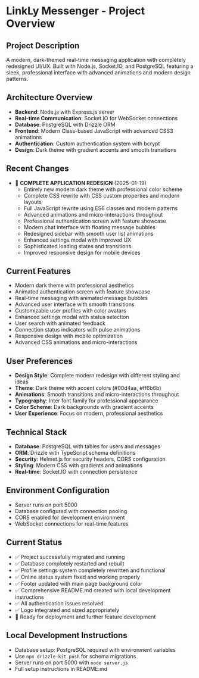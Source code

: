 # LinkLy Messenger - Project Overview

## Project Description
A modern, dark-themed real-time messaging application with completely redesigned UI/UX. Built with Node.js, Socket.IO, and PostgreSQL featuring a sleek, professional interface with advanced animations and modern design patterns.

## Architecture Overview
- **Backend**: Node.js with Express.js server
- **Real-time Communication**: Socket.IO for WebSocket connections
- **Database**: PostgreSQL with Drizzle ORM
- **Frontend**: Modern Class-based JavaScript with advanced CSS3 animations
- **Authentication**: Custom authentication system with bcrypt
- **Design**: Dark theme with gradient accents and smooth transitions

## Recent Changes
- 🚀 **COMPLETE APPLICATION REDESIGN** (2025-01-19)
  - Entirely new modern dark theme with professional color scheme
  - Complete CSS rewrite with CSS custom properties and modern layouts
  - Full JavaScript rewrite using ES6 classes and modern patterns
  - Advanced animations and micro-interactions throughout
  - Professional authentication screen with feature showcase
  - Modern chat interface with floating message bubbles
  - Redesigned sidebar with smooth user list animations
  - Enhanced settings modal with improved UX
  - Sophisticated loading states and transitions
  - Improved responsive design for mobile devices

## Current Features
- Modern dark theme with professional aesthetics
- Animated authentication screen with feature showcase
- Real-time messaging with animated message bubbles
- Advanced user interface with smooth transitions
- Customizable user profiles with color avatars
- Enhanced settings modal with status selection
- User search with animated feedback
- Connection status indicators with pulse animations
- Responsive design with mobile optimization
- Advanced CSS animations and micro-interactions

## User Preferences
- **Design Style**: Complete modern redesign with different styling and ideas
- **Theme**: Dark theme with accent colors (#00d4aa, #ff6b6b) 
- **Animations**: Smooth transitions and micro-interactions throughout
- **Typography**: Inter font family for professional appearance
- **Color Scheme**: Dark backgrounds with gradient accents
- **User Experience**: Focus on modern, professional aesthetics

## Technical Stack
- **Database**: PostgreSQL with tables for users and messages
- **ORM**: Drizzle with TypeScript schema definitions
- **Security**: Helmet.js for security headers, CORS configuration
- **Styling**: Modern CSS with gradients and animations
- **Real-time**: Socket.IO with connection persistence

## Environment Configuration
- Server runs on port 5000
- Database configured with connection pooling
- CORS enabled for development environment
- WebSocket connections for real-time features

## Current Status
- ✅ Project successfully migrated and running
- ✅ Database completely restarted and rebuilt
- ✅ Profile settings system completely rewritten and functional
- ✅ Online status system fixed and working properly
- ✅ Footer updated with main page background color
- ✅ Comprehensive README.md created with local development instructions
- ✅ All authentication issues resolved
- ✅ Logo integrated and sized appropriately
- 🚀 Ready for deployment and further feature development

## Local Development Instructions
- Database setup: PostgreSQL required with environment variables
- Use `npx drizzle-kit push` for schema migrations
- Server runs on port 5000 with `node server.js`
- Full setup instructions in README.md